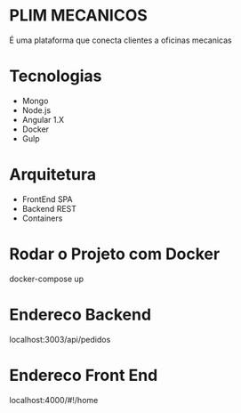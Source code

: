 # PLIM MECANICOS
  É uma plataforma que conecta clientes a oficinas mecanicas

# Tecnologias
- Mongo
- Node.js
- Angular 1.X
- Docker
- Gulp

# Arquitetura
  - FrontEnd
      SPA 
  - Backend
      REST
  - Containers

# Rodar o Projeto com Docker
  docker-compose up


# Endereco Backend
  localhost:3003/api/pedidos
  
# Endereco Front End
 localhost:4000/#!/home

